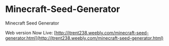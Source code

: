 # Minecraft-Seed-Generator
Minecraft Seed Generator

Web version Now Live: [http://jtrent238.weebly.com/minecraft-seed-generator.html](http://jtrent238.weebly.com/minecraft-seed-generator.html)
